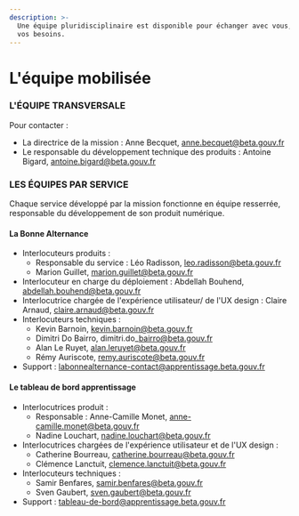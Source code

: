 ```yaml
---
description: >-
  Une équipe pluridisciplinaire est disponible pour échanger avec vous, selon
  vos besoins.
---
```


# L'équipe mobilisée

### L'ÉQUIPE TRANSVERSALE

Pour contacter :&#x20;

* La directrice de la mission : Anne Becquet, [anne.becquet@beta.gouv.fr](mailto:anne.becquet@beta.gouv.fr)
* Le responsable du développement technique des produits : Antoine Bigard, [antoine.bigard@beta.gouv.fr](mailto:antoine.bigard@beta.gouv.fr)

### ‌LES ÉQUIPES PAR SERVICE

‌Chaque service développé par la mission fonctionne en équipe resserrée, responsable du développement de son produit numérique.

#### ‌La Bonne Alternance

* Interlocuteurs produits :&#x20;
  * Responsable du service : Léo Radisson, leo.radisson@beta.gouv.fr
  * Marion Guillet, marion.guillet@beta.gouv.fr
* Interlocuteur en charge du déploiement : Abdellah Bouhend, abdellah.bouhend@beta.gouv.fr
* Interlocutrice chargée de l'expérience utilisateur/ de l'UX design : Claire Arnaud, claire.arnaud@beta.gouv.fr
* Interlocuteurs techniques :
  * Kevin Barnoin, kevin.barnoin@beta.gouv.fr
  * Dimitri Do Bairro, dimitri.do\_bairro@beta.gouv.fr
  * Alan Le Ruyet, alan.leruyet@beta.gouv.fr&#x20;
  * Rémy Auriscote, remy.auriscote@beta.gouv.fr
* Support : labonnealternance-contact@apprentissage.beta.gouv.fr

#### Le tableau de bord apprentissage‌

* Interlocutrices produit :&#x20;
  * Responsable : Anne-Camille Monet, anne-camille.monet@beta.gouv.fr
  * Nadine Louchart, nadine.louchart@beta.gouv.fr
* Interlocutrices chargées de l'expérience utilisateur et de l'UX design :&#x20;
  * Catherine Bourreau, catherine.bourreau@beta.gouv.fr
  * Clémence Lanctuit, clemence.lanctuit@beta.gouv.fr
* Interlocuteurs techniques :
  * Samir Benfares, samir.benfares@beta.gouv.fr
  * Sven Gaubert, sven.gaubert@beta.gouv.fr
* Support : tableau-de-bord@apprentissage.beta.gouv.fr





